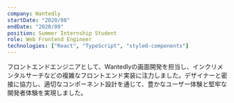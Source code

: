 ```yaml
---
company: Wantedly
startDate: "2020/08"
endDate: "2020/09"
position: Summer Internship Student
role: Web Frontend Engineer
technologies: ["React", "TypeScript", "styled-components"]
---
```


フロントエンドエンジニアとして、Wantedlyの画面開発を担当し、インクリメンタルサーチなどの複雑なフロントエンド実装に注力しました。デザイナーと密接に協力し、適切なコンポーネント設計を通じて、豊かなユーザー体験と堅牢な開発者体験を実現しました。